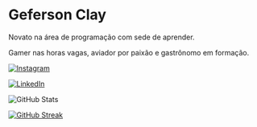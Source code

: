 # Geferson Clay

Novato na área de programação com sede de aprender.

Gamer nas horas vagas, aviador por paixão e gastrônomo em formação.

[![Instagram](https://img.shields.io/badge/Instagram-000?style=for-the-badge&logo=instagram)](https://www.instagram.com/claygeff/)

[![LinkedIn](https://img.shields.io/badge/LinkedIn-000?style=for-the-badge&logo=linkedin&logoColor=0E76A8)](https://www.linkedin.com/in/GefersonClay/)

![GitHub Stats](https://github-readme-stats.vercel.app/api?username=GEFERSON-CLAY&theme=transparent&bg_color=000&border_color=30A3DC&show_icons=true&icon_color=30A3DC&title_color=E94D5F&text_color=FFF)

[![GitHub Streak](https://streak-stats.demolab.com/?user=GEFERSON-CLAY&theme=bear&background=000&border=30A3DC&dates=FFF)](https://git.io/streak-stats)
